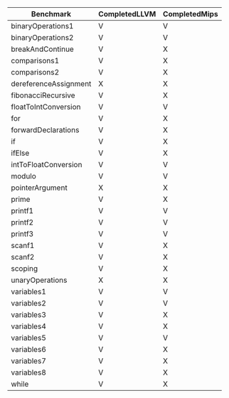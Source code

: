 | Benchmark             | CompletedLLVM | CompletedMips |
|-----------------------|---------------|---------------|
| binaryOperations1     | V             | V             |
| binaryOperations2     | V             | V             |
| breakAndContinue      | V             | X             |
| comparisons1          | V             | X             |
| comparisons2          | V             | X             |
| dereferenceAssignment | X             | X             |
| fibonacciRecursive    | V             | X             |
| floatToIntConversion  | V             | V             |
| for                   | V             | X             |
| forwardDeclarations   | V             | X             |
| if                    | V             | X             |
| ifElse                | V             | X             |
| intToFloatConversion  | V             | V             |
| modulo                | V             | V             |
| pointerArgument       | X             | X             |
| prime                 | V             | X             |
| printf1               | V             | V             |
| printf2               | V             | V             |
| printf3               | V             | V             |
| scanf1                | V             | X             |
| scanf2                | V             | X             |
| scoping               | V             | X             |
| unaryOperations       | X             | X             |
| variables1            | V             | V             |
| variables2            | V             | V             |
| variables3            | V             | X             |
| variables4            | V             | X             |
| variables5            | V             | V             |
| variables6            | V             | X             |
| variables7            | V             | X             |
| variables8            | V             | X             |
| while                 | V             | X             |

